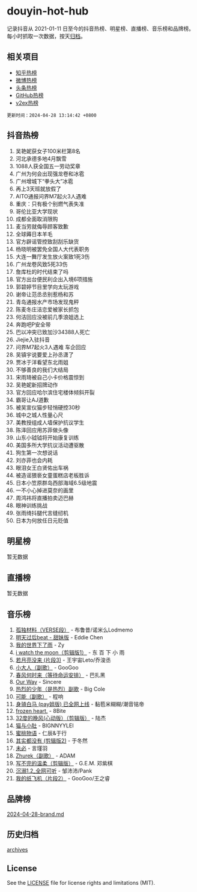 # douyin-hot-hub

记录抖音从 2021-01-11 日至今的抖音热榜、明星榜、直播榜、音乐榜和品牌榜。每小时抓取一次数据，按天[归档](archives)。

## 相关项目

- [知乎热榜](https://github.com/lonnyzhang423/zhihu-hot-hub)
- [微博热榜](https://github.com/lonnyzhang423/weibo-hot-hub)
- [头条热榜](https://github.com/lonnyzhang423/toutiao-hot-hub)
- [GitHub热榜](https://github.com/lonnyzhang423/github-hot-hub)
- [v2ex热榜](https://github.com/lonnyzhang423/v2ex-hot-hub)


`更新时间：2024-04-28 13:14:42 +0800`

## 抖音热榜

1. 吴艳妮获女子100米栏第8名
1. 河北承德多地4月飘雪
1. 1088人获全国五一劳动奖章
1. 广州为何会出现强龙卷和冰雹
1. 广州增城下“拳头大”冰雹
1. 再上3天班就放假了
1. AITO通报问界M7起火3人遇难
1. 重庆：只有极个别燃气表失准
1. 哥伦比亚大学现状
1. 成都全面取消限购
1. 麦当劳就侮辱顾客致歉
1. 全球薅日本羊毛
1. 官方辟谣管控致刮刮乐缺货
1. 杨晓明被罢免全国人大代表职务
1. 大连一舞厅发生放火案致1死3伤
1. 广州龙卷风致5死33伤
1. 詹库杜的时代结束了吗
1. 官方出台便民利企出入境6项措施
1. 郭碧婷节目里学向太玩游戏
1. 谢帝让范丞丞别惹杨和苏
1. 青岛通报水产市场发现鬼秤
1. 陈麦冬庄洁恋爱被家长抓包
1. 何洁回应没被前几季浪姐选上
1. 奔跑吧P安全带
1. 巴以冲突已致加沙34388人死亡
1. Jiejie入驻抖音
1. 问界M7起火3人遇难 车企回应
1. 吴镇宇说要爱上孙丞潇了
1. 贾冰于洋看望东北雨姐
1. 不够善良的我们大结局
1. 宋雨琦被自己小卡价格震惊到
1. 吴艳妮新招牌动作
1. 官方回应哈尔滨住宅楼体倾斜开裂
1. 霸哥让AJ道歉
1. 被吴宣仪猫步轻悄硬控30秒
1. 城中之城人性量心尺
1. 美教授组成人墙保护抗议学生
1. 陈泽回应用苏菲做头像
1. 山东小钺钺将开始康复训练
1. 美国多所大学抗议活动遭驱散
1. 狗生第一次想说话
1. 刘亦菲也会内耗
1. 眼泪女王白贤佑出车祸
1. 被造谣猥亵女童蛋糕店老板胜诉
1. 日本小笠原群岛西部海域6.5级地震
1. 一不小心掉进莫奈的画里
1. 周鸿祎将直播拍卖迈巴赫
1. 眼神训练挑战
1. 张雨绮抖腿代言缝纫机
1. 日本为何放任日元贬值

## 明星榜

暂无数据

## 直播榜

暂无数据

## 音乐榜

1. [孤独材料（VERSE段）](https://sf5-hl-cdn-tos.douyinstatic.com/obj/tos-cn-ve-2774/ocX7glDNHYlwFeYrGQfBZoThtvPWy8tCCEBGKQ) - 布鲁昔/诺米么Lodmemo
1. [明天过后beat - 甜妹版](https://sf5-hl-cdn-tos.douyinstatic.com/obj/tos-cn-ve-2774/osMLYeeoMm04CZyaI91XUDF8OzLRLgePKALGHI) - Eddie Chen
1. [我的世界下了雨](https://sf5-hl-cdn-tos.douyinstatic.com/obj/tos-cn-ve-2774/o85sBiwXIByH9bWIMAEEOoiQ1o1m9Afn15BspE) - Zy
1. [i watch the moon（剪辑版1）](https://sf5-hl-cdn-tos.douyinstatic.com/obj/tos-cn-ve-2774/o0I9mSChzHZANMJIEBfkCQzzg6N5WAcVtqft9P) - 东 百 下 小 雨
1. [若月亮没来 (片段3)](https://sf5-hl-cdn-tos.douyinstatic.com/obj/tos-cn-ve-2774/okfyEUsGW1B1ovJi5JiN9IjvAT2lMwA054GoEB) - 王宇宙Leto/乔浚丞
1. [小大人（副歌）](https://sf3-cdn-tos.douyinstatic.com/obj/tos-cn-ve-2774/oIhaDwehWhLFsVIG7QIICLLazDNGJAGg5geeb4) - GooGoo
1. [春风何时来（等待命运安排）](https://sf5-hl-cdn-tos.douyinstatic.com/obj/tos-cn-ve-2774/oICBNbD3gelMfB4WgiD1KI2jQtXZE2FgHLwtsl) - 巴扎黑
1. [Our Way](https://sf5-hl-cdn-tos.douyinstatic.com/obj/tos-cn-ve-2774/o8tPEkQgQNCe0DPeFwZzYrbqLlnzBBrYidWkEZ) - Sincere
1. [热烈的少年（是热烈）副歌](https://sf6-cdn-tos.douyinstatic.com/obj/tos-cn-ve-2774/owVNI0CLDAUMtSz6TEYvfFBFL4UDFFhLfgK8fa) - Big Cole
1. [可能（副歌）](https://sf3-cdn-tos.douyinstatic.com/obj/tos-cn-ve-2774/cde1731888894259b333569393c2fb51) - 程响
1. [身骑白马 (pay姐版) 已全网上线](https://sf5-hl-cdn-tos.douyinstatic.com/obj/tos-cn-ve-2774/oQLO5ZgLsFkaDhdIIveF2zUCgfweY0gWaH4AQG) - 黏苞米糊糊/潮音铭帝
1. [frozen heart.](https://sf3-cdn-tos.douyinstatic.com/obj/tos-cn-ve-2774/oIIWJfyjIACZA9zQMtnJ6hQQhFC4vhCupoRBsO) - 8Bite
1. [32度的晚风(心动版）（剪辑版）](https://sf5-hl-cdn-tos.douyinstatic.com/obj/tos-cn-ve-2774/owNyabsyWdzUulxhoJfK8IBXgp0UMQAHpvGh2B) - 陆杰
1. [猫与小肚](https://sf5-hl-cdn-tos.douyinstatic.com/obj/tos-cn-ve-2774/osZeoClMECgK8DYl6VebABgbchEtPYQjZEnRtd) - BIGNNYYLEI
1. [蜜桃物语](https://sf3-cdn-tos.douyinstatic.com/obj/tos-cn-ve-2774/oIhOSCZtIACtYU4XQkngiW9kCBfVD1Fz9IYeqL) - 仁辰&于行
1. [其实都没有 (剪辑版2)](https://sf5-hl-cdn-tos.douyinstatic.com/obj/tos-cn-ve-2774/oEBNQenHZtBhxYjGgUDQk0BCHTigQafgFlbQ7k) - 于冬然
1. [未必](https://sf5-hl-cdn-tos.douyinstatic.com/obj/tos-cn-ve-2774/ogntQMFnKQDZUgTCYuJgfLEtleYZZFxBQqhhFB) - 言瑾羽
1. [Zhurek（副歌）](https://sf5-hl-cdn-tos.douyinstatic.com/obj/tos-cn-ve-2774/ooQm8FBZQDlf0btEYgVpCcSCQfrdJGBEKZYBGS) - ADAM
1. [写不完的温柔（剪辑版）](https://sf5-hl-cdn-tos.douyinstatic.com/obj/tos-cn-ve-2774/oYBzzZQJ233GfwkemJJffAIWgeIYrjZfWhHTcG) - G.E.M. 邓紫棋
1. [沉溺1.2_全网可听](https://sf5-hl-cdn-tos.douyinstatic.com/obj/tos-cn-ve-2774/ok2QoiBqsWAX9McZmWiI9gAB0EzwD4Xj6yfmtH) - 邹沛沛/Pank
1. [我的纸飞机（片段2）](https://sf6-cdn-tos.douyinstatic.com/obj/tos-cn-ve-2774/oM2ZrKcg2CD5AeRB2gkeXOFB1IxAGJdZPazYHf) - GooGoo/王之睿

## 品牌榜

[2024-04-28-brand.md](archives/2024-04-28-brand.md)

## 历史归档

[archives](archives)

## License

See the [LICENSE](LICENSE) file for license rights and limitations (MIT).

